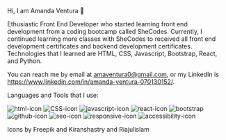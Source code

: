    Hi, I am Amanda Ventura 🌺
 
 Ethusiastic Front End Developer who started learning front end development from a coding bootcamp called SheCodes.
 Currently, I continued learning more classes with SheCodes to received all front end development certificates and backend development certificates. 
 Technologies that I learned are HTML, CSS, Javascript, Bootstrap, React, and Python. 
 
You can reach me by email at amaventura0@gmail.com, or
my LinkedIn is https://www.linkedin.com/in/amanda-ventura-070130152/.

Languages and Tools that I use:

![html-icon](https://user-images.githubusercontent.com/74805696/181994998-d7fb0965-fb14-4c0f-a7c5-4181585d0af6.png)
![CSS-icon](https://user-images.githubusercontent.com/74805696/181995008-ee73f9f7-d479-4ef8-82bc-d167851cbc7a.png)
![javascript-icon](https://user-images.githubusercontent.com/74805696/181995013-5f6e1a7c-2dff-4b20-80e3-e16522f7233d.png)
![react-icon](https://user-images.githubusercontent.com/74805696/181995786-dbd30ab9-325e-412d-b5f1-41b2f9a415cb.png)
![bootstrap](https://user-images.githubusercontent.com/74805696/181996468-97e43133-51d0-4e2a-b2eb-5bc1f47ea2e4.png)
![github-icon](https://user-images.githubusercontent.com/74805696/181996475-7fb05253-b5df-43c4-a0bf-61f716c55447.png)
![seo-icon](https://user-images.githubusercontent.com/74805696/181996427-b9a82621-58d7-4fb0-a401-4bdcd426ee0d.png)
![responsive-icon](https://user-images.githubusercontent.com/74805696/181996442-71d773ce-3869-4e1f-8915-2815cde26430.png)
![accessibility-icon](https://user-images.githubusercontent.com/74805696/181996498-954538e0-9c7f-495d-840a-5b3012f287bf.png)

Icons by Freepik and Kiranshastry and Riajulislam

<!---
ASV185/ASV185 is a ✨ special ✨ repository because its `README.md` (this file) appears on your GitHub profile.
You can click the Preview link to take a look at your changes.
--->
